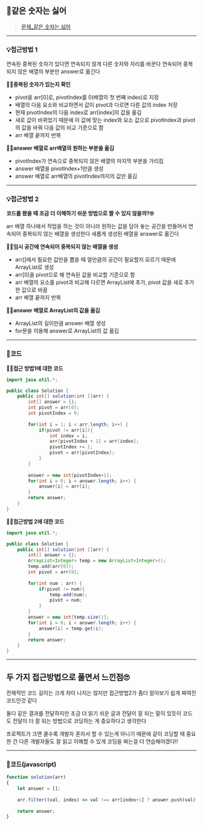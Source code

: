 ## 📝같은 숫자는 싫어
>[문제_같은 숫자는 싫어](https://programmers.co.kr/learn/courses/30/lessons/12906)

---
### 💡접근방법 1
연속된 중복된 숫자가 있다면 연속되지 않게 다른 숫자와 자리를 바꾼다
연속되어 중복되지 않은 배열의 부분만 answer로 옮긴다

**🙋‍♀️중복된 숫자가 있는지 확인**
- pivot을 arr[0]로, pivotIndex를 0(배열의 첫 번째 index)로 지정
- 배열의 다음 요소와 비교하면서 값이 pivot과 다르면 다른 값의 index 저장
- 현재 pivotIndex의 다음 index로 arr[index]의 값을 옮김
- 새로 값이 바뀌었기 때문에 이 값에 맞는 index와 요소 값으로 pivotIndex과 pivot의 값을 바꿔 다음 값의 비교 기준으로 함
- arr 배열 끝까지 반복

**🙋‍♀️answer 배열로 arr배열의 원하는 부분을 옮김**
- pivotIndex가 연속으로 중복되지 않은 배열의 마지막 부분을 가리킴
- answer 배열을 pivotIndex+1만큼 생성
- answer 배열로 arr배열의 pivotIndex까지의 값만 옮김
---

### 💡접근방법 2
**코드를 봤을 때 조금 더 이해하기 쉬운 방법으로 짤 수 있지 않을까?🙄**

arr 배열 하나에서 작업을 하는 것이 아니라 원하는 값을 담아 놓는 공간을 만들어서 연속되어 중복되지 않는 배열을 생성한다
새롭게 생성된 배열을 answer로 옮긴다

**🙋‍♀️임시 공간에 연속되어 중복되지 않는 배열을 생성**
- arr[]에서 필요한 값만을 뽑을 때 얼만큼의 공간이 필요할지 모르기 때문에 ArrayList로 생성
- arr[0]을 pivot으로 해 연속된 값을 비교할 기준으로 함
- arr 배열의 요소를 pivot과 비교해 다르면 ArrayList에 추가, pivot 값을 새로 추가한 값으로 바꿈
- arr 배열 끝까지 반복

**🙋‍♀️answer 배열로 ArrayList의 값을 옮김**
- ArrayList의 길이만큼 answer 배열 생성
- for문을 이용해 answer로 ArrayList의 값 옮김
---
### 📍코드
**🙋‍♀️접근 방법1에 대한 코드**
```java
import java.util.*;

public class Solution {
    public int[] solution(int []arr) {
        int[] answer = {};
        int pivot = arr[0];
        int pivotIndex = 0;
        
        for(int i = 1; i < arr.length; i++) {
            if(pivot != arr[i]){
                int index = i;
                arr[pivotIndex + 1] = arr[index];
                pivotIndex += 1;
                pivot = arr[pivotIndex];
            }
        }
        
        answer = new int[pivotIndex+1];
        for(int i = 0; i < answer.length; i++) {
            answer[i] = arr[i];
        }
        return answer;
    }
}
```

**🙋‍♀️접근방법 2에 대한 코드**
```java
import java.util.*;

public class Solution {
    public int[] solution(int []arr) {
        int[] answer = {};
        ArrayList<Integer> temp = new ArrayList<Integer>();
        temp.add(arr[0]);
        int pivot = arr[0];
        
        for(int num : arr) {
            if(pivot != num){
                temp.add(num);
                pivot = num;
            }
        }        
        answer = new int[temp.size()];
        for(int i = 0; i < answer.length; i++) {
            answer[i] = temp.get(i);
        }
        return answer;
    }
}
```

---
## 두 가지 접근방법으로 풀면서 느낀점🙄
전체적인 코드 길이는 크게 차이 나지는 않지만 접근방법2가 좀더 알아보기 쉽게 짜여진 코드인것 같다

둘다 같은 결과를 전달하지만 조금 더 읽기 쉬운 글과 전달이 잘 되는 말이 있듯이 코드도 전달이 더 잘 되는 방법으로 코딩하는 게 중요하다고 생각한다

프로젝트가 크면 클수록 개발자 혼자서 할 수 있는게 아니기 때문에 같이 코딩할 때 중요한 건 다른 개발자들도 잘 읽고 이해할 수 있게 코딩을 짜는걸 더 연습해야겠다!!


---

### 📍코드(javascript)
```javascript
function solution(arr)
{
    let answer = [];
    
    arr.filter((val, index) => val !== arr[index+1] ? answer.push(val) : null);
    
    return answer;
}
```

